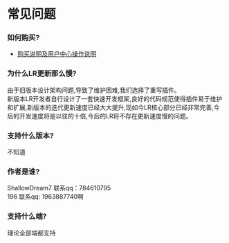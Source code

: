 # 常见问题
### 如何购买?
* [购买说明及用户中心操作说明](介绍/购买说明及用户中心操作说明.md)

### 为什么LR更新那么慢?
由于旧版本设计架构问题,导致了维护困难,我们选择了重写插件。<br>
新版本LR开发者自行设计了一套快速开发框架,良好的代码规范使得插件易于维护和扩展,新版本的迭代更新速度已经大大提升,现如今LR核心部分已经非常完善,今后的开发速度将是以往的十倍,今后的LR将不存在更新速度慢的问题。

### 支持什么版本?
不知道

### 作者是谁? 
ShallowDream7 联系qq：784610795<br>
196 联系qq: 1963887740啊

### 支持什么端?
理论全部端都支持

